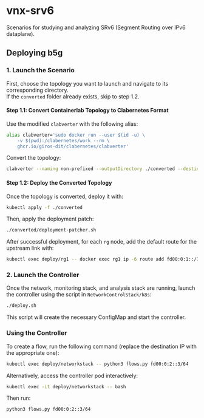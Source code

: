 # vnx-srv6

Scenarios for studying and analyzing SRv6 (Segment Routing over IPv6 dataplane).

## Deploying b5g

### 1. Launch the Scenario

First, choose the topology you want to launch and navigate to its corresponding directory.  
If the `converted` folder already exists, skip to step 1.2.

#### Step 1.1: Convert Containerlab Topology to Clabernetes Format

Use the modified `clabverter` with the following alias:

```bash
alias clabverter='sudo docker run --user $(id -u) \
    -v $(pwd):/clabernetes/work --rm \
    ghcr.io/giros-dit/clabernetes/clabverter'
```

Convert the topology:

```bash
clabverter --naming non-prefixed --outputDirectory ./converted --destinationNamespace across-tc32
```

#### Step 1.2: Deploy the Converted Topology

Once the topology is converted, deploy it with:

```bash
kubectl apply -f ./converted
```

Then, apply the deployment patch:

```bash
./converted/deployment-patcher.sh
```

After successful deployment, for each `rg` node, add the default route for the upstream link with:

```bash
kubectl exec deploy/rg1 -- docker exec rg1 ip -6 route add fd00:0:1::/127 encap seg6 mode encap segs fcff:5::1 dev eth1
```

### 2. Launch the Controller

Once the network, monitoring stack, and analysis stack are running, launch the controller using the script in `NetworkControlStack/k8s`:

```bash
./deploy.sh
```

This script will create the necessary ConfigMap and start the controller.

### Using the Controller

To create a flow, run the following command (replace the destination IP with the appropriate one):

```bash
kubectl exec deploy/networkstack -- python3 flows.py fd00:0:2::3/64
```

Alternatively, access the controller pod interactively:

```bash
kubectl exec -it deploy/networkstack -- bash
```

Then run:

```bash
python3 flows.py fd00:0:2::3/64
```
